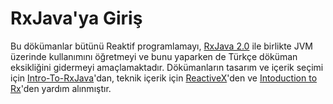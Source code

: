 # RxJava'ya Giriş

Bu dökümanlar bütünü Reaktif programlamayı, [RxJava 2.0](https://github.com/ReactiveX/RxJava) ile birlikte JVM üzerinde kullanımını öğretmeyi ve bunu yaparken de Türkçe döküman eksikliğini gidermeyi amaçlamaktadır. Dökümanların tasarım ve içerik seçimi için [Intro-To-RxJava](https://github.com/Froussios/Intro-To-RxJava)'dan, teknik içerik için [ReactiveX](http://reactivex.io)'den ve [Intoduction to Rx](http://www.introtorx.com/)'den yardım alınmıştır.

